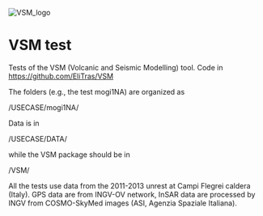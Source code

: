 ![VSM_logo](https://user-images.githubusercontent.com/66011901/162217871-91e817da-0854-4183-b294-13debbea9c85.gif)

# VSM test
Tests of the VSM (Volcanic and Seismic Modelling) tool. Code in https://github.com/EliTras/VSM

The folders (e.g., the test mogi1NA) are organized as

<path>/USECASE/mogi1NA/
  
Data is in 
  
<path>/USECASE/DATA/
  
while the VSM package should be in
  
<path>/VSM/

All the tests use data from the 2011-2013 unrest at Campi Flegrei caldera (Italy). GPS data are from INGV-OV network, InSAR data are processed by INGV from COSMO-SkyMed images (ASI, Agenzia Spaziale Italiana).

